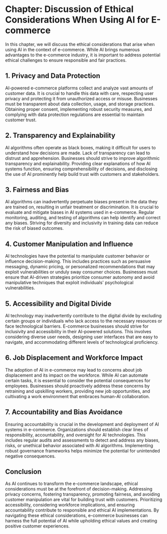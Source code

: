 Chapter: Discussion of Ethical Considerations When Using AI for E-commerce
==========================================================================

In this chapter, we will discuss the ethical considerations that arise when using AI in the context of e-commerce. While AI brings numerous advantages to the e-commerce industry, it is important to address potential ethical challenges to ensure responsible and fair practices.

**1. Privacy and Data Protection**
----------------------------------

AI-powered e-commerce platforms collect and analyze vast amounts of customer data. It is crucial to handle this data with care, respecting user privacy and protecting it from unauthorized access or misuse. Businesses must be transparent about data collection, usage, and storage practices. Obtaining proper consent, implementing robust security measures, and complying with data protection regulations are essential to maintain customer trust.

**2. Transparency and Explainability**
--------------------------------------

AI algorithms often operate as black boxes, making it difficult for users to understand how decisions are made. Lack of transparency can lead to distrust and apprehension. Businesses should strive to improve algorithmic transparency and explainability. Providing clear explanations of how AI systems function, ensuring comprehensibility of decisions, and disclosing the use of AI prominently help build trust with customers and stakeholders.

**3. Fairness and Bias**
------------------------

AI algorithms can inadvertently perpetuate biases present in the data they are trained on, resulting in unfair treatment or discrimination. It is crucial to evaluate and mitigate biases in AI systems used in e-commerce. Regular monitoring, auditing, and testing of algorithms can help identify and correct any biases. Striving for diversity and inclusivity in training data can reduce the risk of biased outcomes.

**4. Customer Manipulation and Influence**
------------------------------------------

AI technologies have the potential to manipulate customer behavior or influence decision-making. This includes practices such as persuasive messaging, dynamic pricing, or personalized recommendations that may exploit vulnerabilities or unduly sway consumer choices. Businesses must ensure that AI-driven strategies prioritize consumer autonomy and avoid manipulative techniques that exploit individuals' psychological vulnerabilities.

**5. Accessibility and Digital Divide**
---------------------------------------

AI technology may inadvertently contribute to the digital divide by excluding certain groups or individuals who lack access to the necessary resources or face technological barriers. E-commerce businesses should strive for inclusivity and accessibility in their AI-powered solutions. This involves considering diverse user needs, designing user interfaces that are easy to navigate, and accommodating different levels of technological proficiency.

**6. Job Displacement and Workforce Impact**
--------------------------------------------

The adoption of AI in e-commerce may lead to concerns about job displacement and its impact on the workforce. While AI can automate certain tasks, it is essential to consider the potential consequences for employees. Businesses should proactively address these concerns by retraining and upskilling workers, providing new job opportunities, and cultivating a work environment that embraces human-AI collaboration.

**7. Accountability and Bias Avoidance**
----------------------------------------

Ensuring accountability is crucial in the development and deployment of AI systems in e-commerce. Organizations should establish clear lines of responsibility, accountability, and oversight for AI technologies. This includes regular audits and assessments to detect and address any biases, risks, or unethical behavior associated with AI algorithms. Implementing robust governance frameworks helps minimize the potential for unintended negative consequences.

**Conclusion**
--------------

As AI continues to transform the e-commerce landscape, ethical considerations must be at the forefront of decision-making. Addressing privacy concerns, fostering transparency, promoting fairness, and avoiding customer manipulation are vital for building trust with customers. Prioritizing accessibility, considering workforce implications, and ensuring accountability contribute to responsible and ethical AI implementations. By navigating these ethical considerations, e-commerce businesses can harness the full potential of AI while upholding ethical values and creating positive customer experiences.
